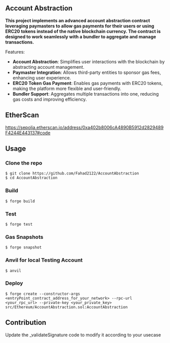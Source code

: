 ## Account Abstraction

**This project implements an advanced account abstraction contract leveraging paymasters to allow gas payments for their users or using ERC20 tokens instead of the native blockchain currency. The contract is designed to work seamlessly with a bundler to aggregate and manage transactions.**

Features:

-   **Account Abstraction**: Simplifies user interactions with the blockchain by abstracting account management.
-   **Paymaster Integration**: Allows third-party entities to sponsor gas fees, enhancing user experience.
-   **ERC20 Token Gas Payment**: Enables gas payments with ERC20 tokens, making the platform more flexible and user-friendly.
-   **Bundler Support**: Aggregates multiple transactions into one, reducing gas costs and improving efficiency.

## EtherScan

https://sepolia.etherscan.io/address/0xa402b8006cA4890B5912d2829489F4244E443137#code

## Usage

### Clone the repo

```shell
$ git clone https://github.com/Fahad2122/AccountAbstraction
$ cd AccountAbstraction
```

### Build

```shell
$ forge build
```

### Test

```shell
$ forge test
```

### Gas Snapshots

```shell
$ forge snapshot
```

### Anvil for local Testing Account

```shell
$ anvil
```

### Deploy

```shell
$ forge create --constructor-args <entryPoint_contract_address_for_your_network> --rpc-url <your_rpc_url> --private-key <your_private_key> src/Ethereum/AccountAbstraction.sol:AccountAbstraction
```

## Contribution

Update the _validateSignature code to modify it according to your usecase

